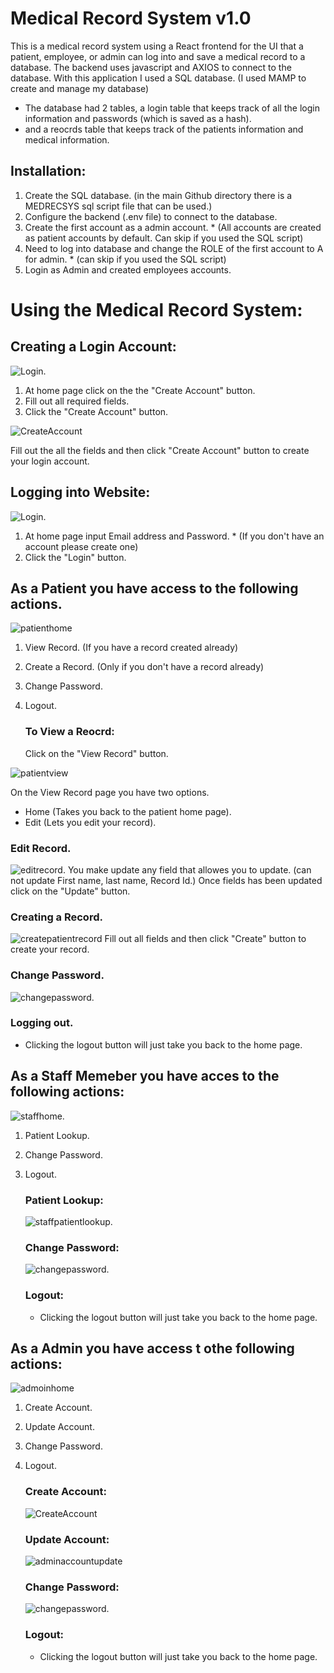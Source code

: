# Medical Record System v1.0

This is a medical record system using a React frontend for the UI that a patient, employee, or admin can log into and save a medical record to a database.
The backend uses javascript and AXIOS to connect to the database.
With this application I used a SQL database. (I used MAMP to create and manage my database)
  - The database had 2 tables, a login table that keeps track of all the login information and passwords (which is saved as a hash).
  - and a reocrds table that keeps track of the patients information and medical information.

## Installation:
  1. Create the SQL database. (in the main Github directory there is a MEDRECSYS sql script file that can be used.)
  2. Configure the backend (.env file) to connect to the database. 
  3. Create the first account as a admin account. * (All accounts are created as patient accounts by default. Can skip if you used the SQL script)
  4. Need to log into database and change the ROLE of the first account to A for admin. * (can skip if you used the SQL script)
  5. Login as Admin and created employees accounts.

# Using the Medical Record System:

## Creating a Login Account:
![Login](screenshots/login.png).
 1. At home page click on the the "Create Account" button.
 2. Fill out all required fields.
 3. Click the "Create Account" button.
    
![CreateAccount](screenshots/create_account.png)

Fill out the all the fields and then click "Create Account" button to create your login account.
## Logging into Website:
![Login](screenshots/login.png).
  1. At home page input Email address and Password. * (If you don't have an account please create one)
  2. Click the "Login" button.


## As a Patient you have access to the following actions.
 ![patienthome](screenshots/patienthome.png)
1. View Record. (If you have a record created already)
2. Create a Record. (Only if you don't have a record already)
3. Change Password.
4. Logout.

   ### To View a Reocrd:
   Click on the "View Record" button.
   
  ![patientview](screenshots/viewrecord.png)
  
  On the View Record page you have two options.
  - Home (Takes you back to the patient home page).
  - Edit (Lets you edit your record).

  ### Edit Record.
  ![editrecord](screenshots/editrecord.png).
  You make update any field that allowes you to update. (can not update First name, last name, Record Id.)
  Once fields has been updated click on the "Update" button.
  
  ### Creating a Record.
  ![createpatientrecord](screenshots/createpatientrecord.png)
  Fill out all fields and then click "Create" button to create your record.
  
  ### Change Password.
  ![changepassword](screenshots/changepw.png).
  
  ### Logging out.
  - Clicking the logout button will just take you back to the home page. 


## As a Staff Memeber you have acces to the following actions:
![staffhome](screenshots/staffhome.png).
1. Patient Lookup.
2. Change Password.
3. Logout.
   
   ### Patient Lookup:
   ![staffpatientlookup](screenshots/staffpatientlookup.png).

   ### Change Password:
   ![changepassword](screenshots/changepw.png).

   ### Logout:
     - Clicking the logout button will just take you back to the home page.


## As a Admin you have access t othe following actions:
![admoinhome](screenshots/adminhome.png)
1. Create Account.
2. Update Account.
3. Change Password.
4. Logout.

   ### Create Account:
   ![CreateAccount](screenshots/create_account.png)

   ### Update Account:
   ![adminaccountupdate](screenshots/adminupdateaccount.png)

   ### Change Password:
     ![changepassword](screenshots/changepw.png).

   ### Logout:
     - Clicking the logout button will just take you back to the home page.

